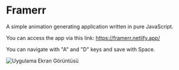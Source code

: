 # Framerr

A simple animation generating application written in pure JavaScript.


You can access the app via this link: https://framerr.netlify.app/




You can navigate with "A" and "D" keys and save with Space.

![Uygulama Ekran Görüntüsü](https://i.imgur.com/I3q6OYc.png)

  
